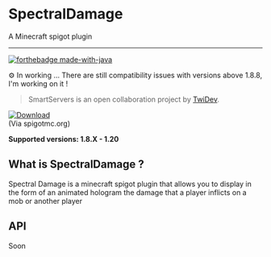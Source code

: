# SpectralDamage
A Minecraft spigot plugin
___

[![forthebadge made-with-java](https://forthebadge.com/images/badges/made-with-java.svg)](https://java.com/)

⚙️ In working ... There are still compatibility issues with versions above 1.8.8, I'm working on it !

>SmartServers is an open collaboration project by [TwiDev](https://github.com/TwiDev).

[![Download](https://custom-icon-badges.herokuapp.com/badge/-Download-blue?style=for-the-badge&logo=DOWNLOAD&logoColor=white "Download")](https://spigotmc.org)  
(Via spigotmc.org)

**Supported versions: 1.8.X - 1.20**

## What is SpectralDamage ?

Spectral Damage is a minecraft spigot plugin that allows you to display in the form of an animated hologram the damage that a player inflicts on a mob or another player

## API
Soon